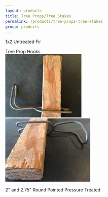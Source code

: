 ```yaml
---
layout: products
title: Tree Props/Tree Stakes
permalink: /products/tree-props-tree-stakes
group: products
---
```


<p>1x2 Untreated Fir</p>

<p>
    Tree Prop Hooks
    <br />
    <a href='/images/tree-prop-hooks-0.jpg' rel='lightbox'>
        <img src='/images/thumbs/tree-prop-hooks-0.jpg'
            alt='tree prop hook'
            class='h200' />
    </a>
    <a href='/images/tree-prop-hooks-1.jpg' rel='lightbox'>
        <img src='/images/thumbs/tree-prop-hooks-1.jpg'
            alt='tree prop hook'
            class='h200' />
    </a>
</p>

<p>2" and 2.75" Round Pointed Pressure Treated</p>
